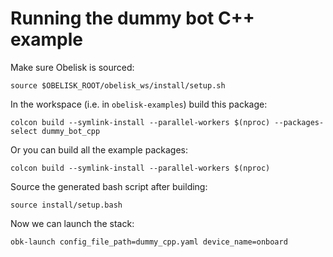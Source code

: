 # Running the dummy bot C++ example
Make sure Obelisk is sourced:
```
source $OBELISK_ROOT/obelisk_ws/install/setup.sh
```

In the workspace (i.e. in `obelisk-examples`) build this package:
```
colcon build --symlink-install --parallel-workers $(nproc) --packages-select dummy_bot_cpp
```
Or you can build all the example packages:
```
colcon build --symlink-install --parallel-workers $(nproc)
```
Source the generated bash script after building:
```
source install/setup.bash
```
Now we can launch the stack:
```
obk-launch config_file_path=dummy_cpp.yaml device_name=onboard
```